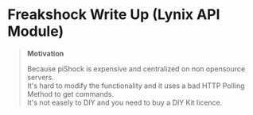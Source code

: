 # Freakshock Write Up (Lynix API Module) 

> **Motivation**
> 
> Because piShock is expensive and centralized on non opensource servers.  
> It's hard to modify the functionality and it uses a bad HTTP Polling Method to get commands.  
> It's not easely to DIY and you need to buy a DIY Kit licence.  
